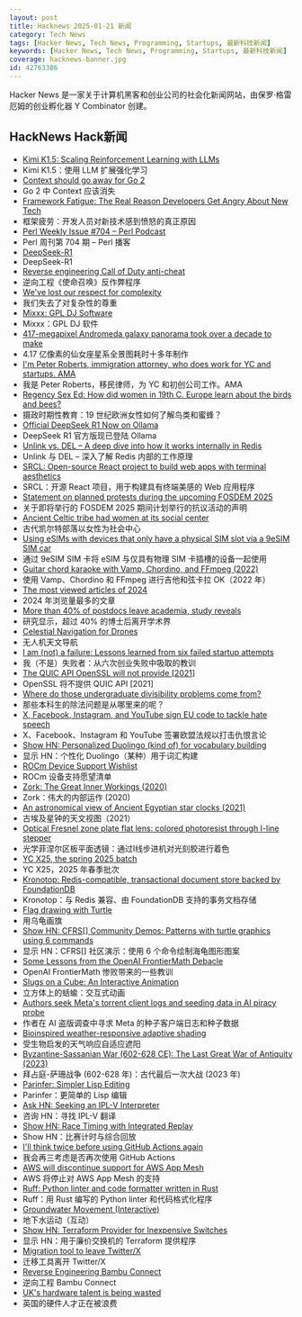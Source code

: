 ```yaml
---
layout: post
title: Hacknews 2025-01-21 新闻
category: Tech News
tags: [Hacker News, Tech News, Programming, Startups, 最新科技新闻]
keywords: [Hacker News, Tech News, Programming, Startups, 最新科技新闻]
coverage: hacknews-banner.jpg
id: 42763386
---
```


Hacker News 是一家关于计算机黑客和创业公司的社会化新闻网站，由保罗·格雷厄姆的创业孵化器 Y Combinator 创建。

## HackNews Hack新闻

- [Kimi K1.5: Scaling Reinforcement Learning with LLMs](https://github.com/MoonshotAI/Kimi-k1.5)
- Kimi K1.5：使用 LLM 扩展强化学习
- [Context should go away for Go 2](https://faiface.github.io/post/context-should-go-away-go2/)
- Go 2 中 Context 应该消失
- [Framework Fatigue: The Real Reason Developers Get Angry About New Tech](https://blog.raed.dev/posts/framework-fatigue-the-real-reason-developers-get-angry-about-new-tech)
- 框架疲劳：开发人员对新技术感到愤怒的真正原因
- [Perl Weekly Issue #704 – Perl Podcast](https://perlweekly.com/archive/704.html)
- Perl 周刊第 704 期 – Perl 播客
- [DeepSeek-R1](https://github.com/deepseek-ai/DeepSeek-R1)
- DeepSeek-R1
- [Reverse engineering Call of Duty anti-cheat](https://ssno.cc/posts/reversing-tac-1-4-2025/)
- 逆向工程《使命召唤》反作弊程序
- [We've lost our respect for complexity](https://wilsoniumite.com/2025/01/21/weve-lost-our-respect-for-complexity/)
- 我们失去了对复杂性的尊重
- [Mixxx: GPL DJ Software](https://mixxx.org/)
- Mixxx：GPL DJ 软件
- [417-megapixel Andromeda galaxy panorama took over a decade to make](https://petapixel.com/2025/01/16/417-megapixel-andromeda-galaxy-panorama-took-over-a-decade-to-make/)
- 4.17 亿像素的仙女座星系全景图耗时十多年制作
- [I'm Peter Roberts, immigration attorney, who does work for YC and startups. AMA]()
- 我是 Peter Roberts，移民律师，为 YC 和初创公司工作。AMA
- [Regency Sex Ed: How did women in 19th C. Europe learn about the birds and bees?](https://www.historynewsnetwork.org/article/regency-sex-ed)
- 摄政时期性教育：19 世纪欧洲女性如何了解鸟类和蜜蜂？
- [Official DeepSeek R1 Now on Ollama](https://ollama.com/library/deepseek-r1)
- DeepSeek R1 官方版现已登陆 Ollama
- [Unlink vs. DEL – A deep dive into how it works internally in Redis](https://www.pankajtanwar.in/blog/unlink-vs-del-a-deep-dive-into-how-it-works-internally-in-redis)
- Unlink 与 DEL – 深入了解 Redis 内部的工作原理
- [SRCL: Open-source React project to build web apps with terminal aesthetics](https://www.sacred.computer)
- SRCL：开源 React 项目，用于构建具有终端美感的 Web 应用程序
- [Statement on planned protests during the upcoming FOSDEM 2025](https://fosdem.org/2025/news/2025-01-16-protests/)
- 关于即将举行的 FOSDEM 2025 期间计划举行的抗议活动的声明
- [Ancient Celtic tribe had women at its social center](https://www.npr.org/2025/01/15/nx-s1-5258236/ancient-celtic-tribe-had-women-at-its-social-center)
- 古代凯尔特部落以女性为社会中心
- [Using eSIMs with devices that only have a physical SIM slot via a 9eSIM SIM car](https://neilzone.co.uk/2025/01/using-esims-with-devices-that-only-have-a-physical-sim-slot-via-a-9esim-sim-card-with-android-and-linux/)
- 通过 9eSIM SIM 卡将 eSIM 与仅具有物理 SIM 卡插槽的设备一起使用
- [Guitar chord karaoke with Vamp, Chordino, and FFmpeg (2022)](https://dylanbeattie.net/2022/09/19/the-road-to-guitaraoke-part-1-vamp-chordino-imagesharp-ffmpeg.html)
- 使用 Vamp、Chordino 和 FFmpeg 进行吉他和弦卡拉 OK（2022 年）
- [The most viewed articles of 2024](https://en.wikipedia.org/wiki/Wikipedia:Wikipedia_Signpost/2025-01-15/Traffic_report)
- 2024 年浏览量最多的文章
- [More than 40% of postdocs leave academia, study reveals](https://www.nature.com/articles/d41586-025-00142-y)
- 研究显示，超过 40% 的博士后离开学术界
- [Celestial Navigation for Drones](https://www.mdpi.com/2504-446X/8/11/652)
- 无人机天文导航
- [I am (not) a failure: Lessons learned from six failed startup attempts](http://blog.rongarret.info/2025/01/i-am-not-failure-lessons-learned-from.html)
- 我（不是）失败者：从六次创业失败中吸取的教训
- [The QUIC API OpenSSL will not provide [2021]](https://daniel.haxx.se/blog/2021/10/25/the-quic-api-openssl-will-not-provide/)
- OpenSSL 将不提供 QUIC API [2021]
- [Where do those undergraduate divisibility problems come from?](https://grossack.site/2025/01/16/undergrad-divisibility-problems.html)
- 那些本科生的除法问题是从哪里来的呢？
- [X, Facebook, Instagram, and YouTube sign EU code to tackle hate speech](https://www.theverge.com/2025/1/20/24347876/x-facebook-instagram-youtube-eu-hate-speech-dsa-code)
- X、Facebook、Instagram 和 YouTube 签署欧盟法规以打击仇恨言论
- [Show HN: Personalized Duolingo (kind of) for vocabulary building](https://github.com/baturyilmaz/wordpecker-app)
- 显示 HN：个性化 Duolingo（某种）用于词汇构建
- [ROCm Device Support Wishlist](https://github.com/ROCm/ROCm/discussions/4276)
- ROCm 设备支持愿望清单
- [Zork: The Great Inner Workings (2020)](https://medium.com/swlh/zork-the-great-inner-workings-b68012952bdc)
- Zork：伟大的内部运作 (2020)
- [An astronomical view of Ancient Egyptian star clocks (2021)](https://storymaps.arcgis.com/stories/eea3fbc9c05b40948563ffd0ccfab59d)
- 古埃及星钟的天文视图（2021）
- [Optical Fresnel zone plate flat lens: colored photoresist through I-line stepper](https://www.nature.com/articles/s41377-024-01725-6)
- 光学菲涅尔区板平面透镜：通过I线步进机对光刻胶进行着色
- [YC X25, the spring 2025 batch](https://www.ycombinator.com/blog/announcing-yc-x25/)
- YC X25，2025 年春季批次
- [Kronotop: Redis-compatible, transactional document store backed by FoundationDB](https://github.com/kronotop/kronotop)
- Kronotop：与 Redis 兼容、由 FoundationDB 支持的事务文档存储
- [Flag drawing with Turtle](https://jtanx.github.io/2018/12/28/turtle-flag-drawing/)
- 用乌龟画旗
- [Show HN: CFRS[] Community Demos: Patterns with turtle graphics using 6 commands]()
- 显示 HN：CFRS[] 社区演示：使用 6 个命令绘制海龟图形图案
- [Some Lessons from the OpenAI FrontierMath Debacle](https://www.lesswrong.com/posts/8ZgLYwBmB3vLavjKE/some-lessons-from-the-openai-frontiermath-debacle)
- OpenAI FrontierMath 惨败带来的一些教训
- [Slugs on a Cube: An Interactive Animation](https://blog.gingerbeardman.com/2025/01/16/slugs-on-a-cube-interactive-animation/)
- 立方体上的蛞蝓：交互式动画
- [Authors seek Meta's torrent client logs and seeding data in AI piracy probe](https://torrentfreak.com/authors-seek-metas-torrent-client-logs-and-seeding-data-in-ai-piracy-probe-250120/)
- 作者在 AI 盗版调查中寻求 Meta 的种子客户端日志和种子数据
- [Bioinspired weather-responsive adaptive shading](https://www.uni-stuttgart.de/en/university/news/all/Bioinspired-weather-responsive-adaptive-shading/)
- 受生物启发的天气响应自适应遮阳
- [Byzantine-Sassanian War (602-628 CE): The Last Great War of Antiquity (2023)](https://www.thecollector.com/byzantine-sassanian-war/)
- 拜占庭-萨珊战争 (602-628 年)：古代最后一次大战 (2023 年)
- [Parinfer: Simpler Lisp Editing](https://shaunlebron.github.io/parinfer/)
- Parinfer：更简单的 Lisp 编辑
- [Ask HN: Seeking an IPL-V Interpreter]()
- 咨询 HN：寻找 IPL-V 翻译
- [Show HN: Race Timing with Integrated Replay](https://storytiming.racing)
- Show HN：比赛计时与综合回放
- [I'll think twice before using GitHub Actions again](https://ninkovic.dev/blog/2025/think-twice-before-using-github-actions)
- 我会再三考虑是否再次使用 GitHub Actions
- [AWS will discontinue support for AWS App Mesh](https://aws.amazon.com/blogs/containers/migrating-from-aws-app-mesh-to-amazon-ecs-service-connect/)
- AWS 将停止对 AWS App Mesh 的支持
- [Ruff: Python linter and code formatter written in Rust](https://github.com/astral-sh/ruff)
- Ruff：用 Rust 编写的 Python linter 和代码格式化程序
- [Groundwater Movement (Interactive)](https://has.concord.org/groundwater-movement.html)
- 地下水运动（互动）
- [Show HN: Terraform Provider for Inexpensive Switches](https://github.com/brennoo/terraform-provider-hrui)
- 显示 HN：用于廉价交换机的 Terraform 提供程序
- [Migration tool to leave Twitter/X](https://app.helloquitx.com/en/auth/signin)
- 迁移工具离开 Twitter/X
- [Reverse Engineering Bambu Connect](https://wiki.rossmanngroup.com/wiki/Reverse_Engineering_Bambu_Connect)
- 逆向工程 Bambu Connect
- [UK's hardware talent is being wasted](https://josef.cn/blog/uk-talent)
- 英国的硬件人才正在被浪费

